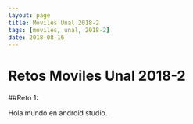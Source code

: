```yaml
---
layout: page
title: Moviles Unal 2018-2
tags: [moviles, unal, 2018-2]
date: 2018-08-16
---
```



# Retos Moviles Unal 2018-2

##Reto 1:

Hola mundo en android studio.
